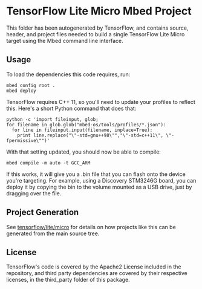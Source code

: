 # TensorFlow Lite Micro Mbed Project

This folder has been autogenerated by TensorFlow, and contains source, header,
and project files needed to build a single TensorFlow Lite Micro target using
the Mbed command line interface.

## Usage

To load the dependencies this code requires, run:

```
mbed config root .
mbed deploy
```

TensorFlow requires C++ 11, so you'll need to update your profiles to reflect
this. Here's a short Python command that does that:

```
python -c 'import fileinput, glob;
for filename in glob.glob("mbed-os/tools/profiles/*.json"):
  for line in fileinput.input(filename, inplace=True):
    print line.replace("\"-std=gnu++98\"","\"-std=c++11\", \"-fpermissive\"")'
```

With that setting updated, you should now be able to compile:

```
mbed compile -m auto -t GCC_ARM
```

If this works, it will give you a .bin file that you can flash onto the device
you're targeting. For example, using a Discovery STM3246G board, you can deploy
it by copying the bin to the volume mounted as a USB drive, just by dragging
over the file.

## Project Generation

See
[tensorflow/lite/micro](https://github.com/tensorflow/tensorflow/tree/master/tensorflow/lite/micro)
for details on how projects like this can be generated from the main source
tree.

## License

TensorFlow's code is covered by the Apache2 License included in the repository,
and third party dependencies are covered by their respective licenses, in the
third_party folder of this package.
